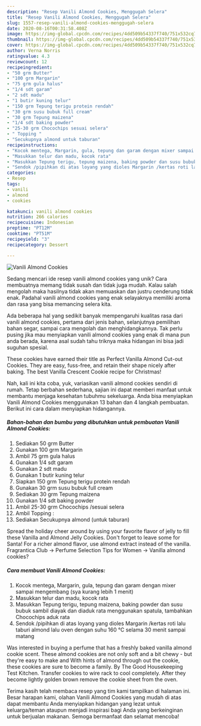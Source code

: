 ```yaml
---
description: "Resep Vanili Almond Cookies, Menggugah Selera"
title: "Resep Vanili Almond Cookies, Menggugah Selera"
slug: 1557-resep-vanili-almond-cookies-menggugah-selera
date: 2020-08-16T00:31:58.408Z
image: https://img-global.cpcdn.com/recipes/4dd509b54337f740/751x532cq70/vanili-almond-cookies-foto-resep-utama.jpg
thumbnail: https://img-global.cpcdn.com/recipes/4dd509b54337f740/751x532cq70/vanili-almond-cookies-foto-resep-utama.jpg
cover: https://img-global.cpcdn.com/recipes/4dd509b54337f740/751x532cq70/vanili-almond-cookies-foto-resep-utama.jpg
author: Verna Norris
ratingvalue: 4.3
reviewcount: 12
recipeingredient:
- "50 grm Butter"
- "100 grm Margarin"
- "75 grm gula halus"
- "1/4 sdt garam"
- "2 sdt madu"
- "1 butir kuning telur"
- "150 grm Tepung terigu protein rendah"
- "30 grm susu bubuk full cream"
- "30 grm Tepung maizena"
- "1/4 sdt baking powder"
- "25-30 grm Chocochips sesuai selera"
- " Topping "
- "Secukupnya almond untuk taburan"
recipeinstructions:
- "Kocok mentega, Margarin, gula, tepung dan garam dengan mixer sampai mengembang (sya kurang lebih 1 menit)"
- "Masukkan telur dan madu, kocok rata"
- "Masukkan Tepung terigu, tepung maizena, baking powder dan susu bubuk sambil diayak dan diaduk rata menggunakan spatula, tambahkan Chocochips aduk rata"
- "Sendok /pipihkan di atas loyang yang dioles Margarin /kertas roti lalu taburi almond lalu oven dengan suhu 160 °C selama 30 menit sampai matang"
categories:
- Resep
tags:
- vanili
- almond
- cookies

katakunci: vanili almond cookies 
nutrition: 266 calories
recipecuisine: Indonesian
preptime: "PT12M"
cooktime: "PT51M"
recipeyield: "3"
recipecategory: Dessert

---
```



![Vanili Almond Cookies](https://img-global.cpcdn.com/recipes/4dd509b54337f740/751x532cq70/vanili-almond-cookies-foto-resep-utama.jpg)

Sedang mencari ide resep vanili almond cookies yang unik? Cara membuatnya memang tidak susah dan tidak juga mudah. Kalau salah mengolah maka hasilnya tidak akan memuaskan dan justru cenderung tidak enak. Padahal vanili almond cookies yang enak selayaknya memiliki aroma dan rasa yang bisa memancing selera kita.

Ada beberapa hal yang sedikit banyak mempengaruhi kualitas rasa dari vanili almond cookies, pertama dari jenis bahan, selanjutnya pemilihan bahan segar, sampai cara mengolah dan menghidangkannya. Tak perlu pusing jika mau menyiapkan vanili almond cookies yang enak di mana pun anda berada, karena asal sudah tahu triknya maka hidangan ini bisa jadi suguhan spesial.

These cookies have earned their title as Perfect Vanilla Almond Cut-out Cookies. They are easy, fuss-free, and retain their shape nicely after baking. The best Vanilla Crescent Cookie recipe for Christmas!


Nah, kali ini kita coba, yuk, variasikan vanili almond cookies sendiri di rumah. Tetap berbahan sederhana, sajian ini dapat memberi manfaat untuk membantu menjaga kesehatan tubuhmu sekeluarga. Anda bisa menyiapkan Vanili Almond Cookies menggunakan 13 bahan dan 4 langkah pembuatan. Berikut ini cara dalam menyiapkan hidangannya.

<!--inarticleads1-->

##### Bahan-bahan dan bumbu yang dibutuhkan untuk pembuatan Vanili Almond Cookies:

1. Sediakan 50 grm Butter
1. Gunakan 100 grm Margarin
1. Ambil 75 grm gula halus
1. Gunakan 1/4 sdt garam
1. Gunakan 2 sdt madu
1. Gunakan 1 butir kuning telur
1. Siapkan 150 grm Tepung terigu protein rendah
1. Gunakan 30 grm susu bubuk full cream
1. Sediakan 30 grm Tepung maizena
1. Gunakan 1/4 sdt baking powder
1. Ambil 25-30 grm Chocochips /sesuai selera
1. Ambil  Topping :
1. Sediakan Secukupnya almond (untuk taburan)


Spread the holiday cheer around by using your favorite flavor of jelly to fill these Vanilla and Almond Jelly Cookies. Don&#39;t forget to leave some for Santa! For a richer almond flavor, use almond extract instead of the vanilla. Fragrantica Club → Perfume Selection Tips for Women → Vanilla almond cookies? 

<!--inarticleads2-->

##### Cara membuat Vanili Almond Cookies:

1. Kocok mentega, Margarin, gula, tepung dan garam dengan mixer sampai mengembang (sya kurang lebih 1 menit)
1. Masukkan telur dan madu, kocok rata
1. Masukkan Tepung terigu, tepung maizena, baking powder dan susu bubuk sambil diayak dan diaduk rata menggunakan spatula, tambahkan Chocochips aduk rata
1. Sendok /pipihkan di atas loyang yang dioles Margarin /kertas roti lalu taburi almond lalu oven dengan suhu 160 °C selama 30 menit sampai matang


Was interested in buying a perfume that has a freshly baked vanilla almond cookie scent. These almond cookies are not only soft and a bit chewy - but they&#39;re easy to make and With hints of almond through out the cookie, these cookies are sure to become a family. By The Good Housekeeping Test Kitchen. Transfer cookies to wire rack to cool completely. After they become lightly golden brown remove the cookie sheet from the oven. 

Terima kasih telah membaca resep yang tim kami tampilkan di halaman ini. Besar harapan kami, olahan Vanili Almond Cookies yang mudah di atas dapat membantu Anda menyiapkan hidangan yang lezat untuk keluarga/teman ataupun menjadi inspirasi bagi Anda yang berkeinginan untuk berjualan makanan. Semoga bermanfaat dan selamat mencoba!
